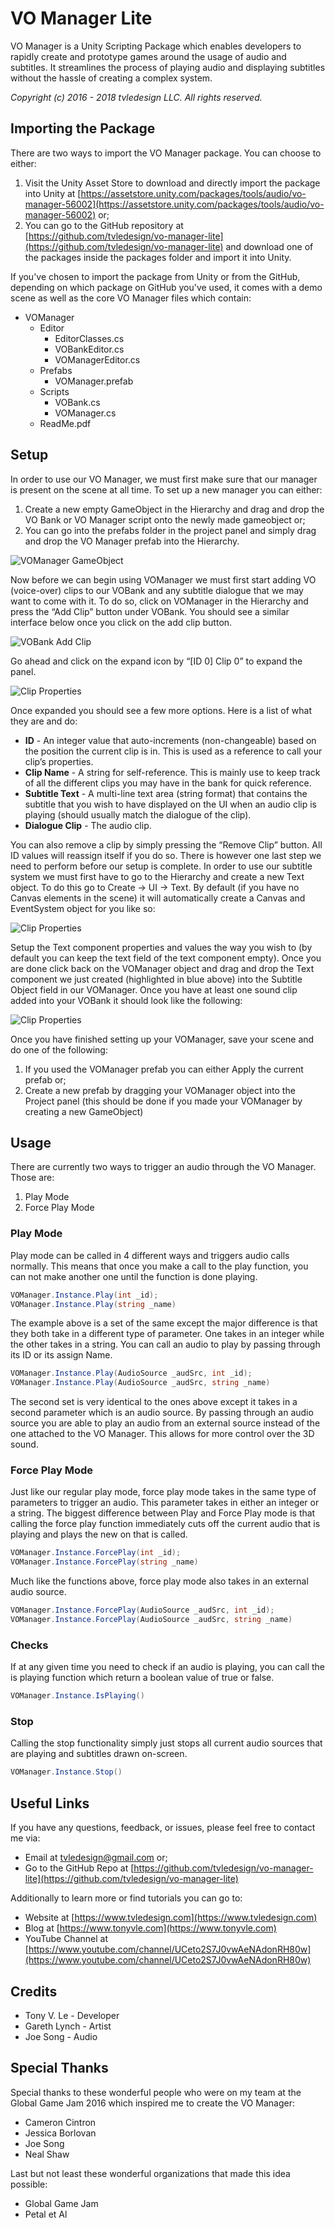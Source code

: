 # VO Manager Lite
VO Manager is a Unity Scripting Package which enables developers to rapidly create and prototype games around the usage of audio and subtitles. It streamlines the process of playing audio and displaying subtitles without the hassle of creating a complex system.

_Copyright (c) 2016 - 2018 tvledesign LLC. All rights reserved._

## Importing the Package

There are two ways to import the VO Manager package. You can choose to either:

1. Visit the Unity Asset Store to download and directly import the package into Unity at [https://assetstore.unity.com/packages/tools/audio/vo-manager-56002](https://assetstore.unity.com/packages/tools/audio/vo-manager-56002) or;
2. You can go to the GitHub repository at [https://github.com/tvledesign/vo-manager-lite](https://github.com/tvledesign/vo-manager-lite) and download one of the packages inside the packages folder and import it into Unity.

If you've chosen to import the package from Unity or from the GitHub, depending on which package on GitHub you've used, it comes with a demo scene as well as the core VO Manager files which contain:

* VOManager
   * Editor
      * EditorClasses.cs
      * VOBankEditor.cs
      * VOManagerEditor.cs
   * Prefabs
      * VOManager.prefab
   * Scripts
      * VOBank.cs
      * VOManager.cs
   * ReadMe.pdf
        
## Setup
In order to use our VO Manager, we must first make sure that our manager is present on the scene at all time. To set up a new manager you can either:

1. Create a new empty GameObject in the Hierarchy and drag and drop the VO Bank or VO Manager script onto the newly made gameobject or;
2. You can go into the prefabs folder in the project panel and simply drag and drop the VO Manager prefab into the Hierarchy.

![VOManager GameObject](https://raw.githubusercontent.com/tvledesignLLC/vo-manager/master/documentation/src/img/ss-1.png)

Now before we can begin using VOManager we must first start adding VO (voice-over) clips to our VOBank and any subtitle dialogue that we may want to come with it. To do so, click on VOManager in the Hierarchy and press the “Add Clip” button under VOBank. You should see a similar interface below once you click on the add clip button.



![VOBank Add Clip](https://raw.githubusercontent.com/tvledesignLLC/vo-manager/master/documentation/src/img/v1.0/ss-2.png)

Go ahead and click on the expand icon by “[ID 0] Clip 0” to expand the panel.

![Clip Properties](https://raw.githubusercontent.com/tvledesignLLC/vo-manager/master/documentation/src/img/v1.0/ss-3.png)

Once expanded you should see a few more options. Here is a list of what they are and do:

* **ID** - An integer value that auto-increments (non-changeable) based on the position the current clip is in. This is used as a reference to call your clip’s properties.
* **Clip Name** - A string for self-reference. This is mainly use to keep track of all the different clips you may have in the bank for quick reference.
* **Subtitle Text** - A multi-line text area (string format) that contains the subtitle that you wish to have displayed on the UI when an audio clip is playing (should usually match the dialogue of the clip).
* **Dialogue Clip** - The audio clip.
    
You can also remove a clip by simply pressing the “Remove Clip” button. All ID values will reassign itself if you do so. There is however one last step we need to perform before our setup is complete. In order to use our subtitle system we must first have to go to the Hierarchy and create a new Text object. To do this go to Create -> UI -> Text. By default (if you have no Canvas elements in the scene) it will automatically create a Canvas and EventSystem object for you like so:

![Clip Properties](https://raw.githubusercontent.com/tvledesignLLC/vo-manager/master/documentation/src/img/v1.0/ss-4.png)

Setup the Text component properties and values the way you wish to (by default you can keep the text field of the text component empty). Once you are done click back on the VOManager object and drag and drop the Text component we just created (highlighted in blue above) into the Subtitle Object field in our VOManager. Once you have at least one sound clip added into your VOBank it should look like the following:

![Clip Properties](https://raw.githubusercontent.com/tvledesignLLC/vo-manager/master/documentation/src/img/v1.0/ss-5.png)

Once you have finished setting up your VOManager, save your scene and do one of the following:

1. If you used the VOManager prefab you can either Apply the current prefab or;
2. Create a new prefab by dragging your VOManager object into the Project panel (this should be done if you made your VOManager by creating a new GameObject)
    
## Usage

There are currently two ways to trigger an audio through the VO Manager. Those are:

1. Play Mode
2. Force Play Mode

### Play Mode

Play mode can be called in 4 different ways and triggers audio calls normally. This means that once you make a call to the play function, you can not make another one until the function is done playing.

```csharp
VOManager.Instance.Play(int _id);
VOManager.Instance.Play(string _name)
```
The example above is a set of the same except the major difference is that they both take in a different type of parameter. One takes in an integer while the other takes in a string. You can call an audio to play by passing through its ID or its assign Name.

```csharp
VOManager.Instance.Play(AudioSource _audSrc, int _id);
VOManager.Instance.Play(AudioSource _audSrc, string _name)
```
The second set is very identical to the ones above except it takes in a second parameter which is an audio source. By passing through an audio source you are able to play an audio from an external source instead of the one attached to the VO Manager. This allows for more control over the 3D sound.

### Force Play Mode

Just like our regular play mode, force play mode takes in the same type of parameters to trigger an audio. This parameter takes in either an integer or a string. The biggest difference between Play and Force Play mode is that calling the force play function immediately cuts off the current audio that is playing and plays the new on that is called.

```csharp
VOManager.Instance.ForcePlay(int _id);
VOManager.Instance.ForcePlay(string _name)
```
Much like the functions above, force play mode also takes in an external audio source.

```csharp
VOManager.Instance.ForcePlay(AudioSource _audSrc, int _id);
VOManager.Instance.ForcePlay(AudioSource _audSrc, string _name)
```

### Checks

If at any given time you need to check if an audio is playing, you can call the is playing function which return a boolean value of true or false.

```csharp
VOManager.Instance.IsPlaying()
```

### Stop

Calling the stop functionality simply just stops all current audio sources that are playing and subtitles drawn on-screen.

```csharp
VOManager.Instance.Stop()
```

## Useful Links
If you have any questions, feedback, or issues, please feel free to contact me via:

* Email at [tvledesign@gmail.com](mailto:tvledesign@gmail.com) or;
* Go to the GitHub Repo at [https://github.com/tvledesign/vo-manager-lite](https://github.com/tvledesign/vo-manager-lite)

Additionally to learn more or find tutorials you can go to:

* Website at [https://www.tvledesign.com](https://www.tvledesign.com)
* Blog at [https://www.tonyvle.com](https://www.tonyvle.com)
* YouTube Channel at [https://www.youtube.com/channel/UCeto2S7J0vwAeNAdonRH80w](https://www.youtube.com/channel/UCeto2S7J0vwAeNAdonRH80w)
    
## Credits

* Tony V. Le - Developer
* Gareth Lynch - Artist
* Joe Song - Audio

## Special Thanks
Special thanks to these wonderful people who were on my team at the Global Game Jam 2016 which inspired me to create the VO Manager:

* Cameron Cintron 
* Jessica Borlovan
* Joe Song
* Neal Shaw 
    
Last but not least these wonderful organizations that made this idea possible:

* Global Game Jam 
* Petal et Al 
